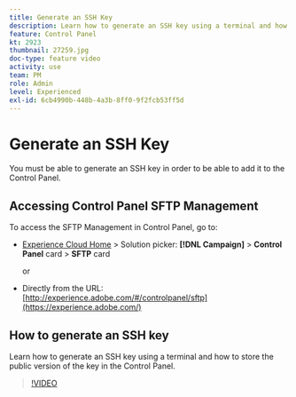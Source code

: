 ```yaml
---
title: Generate an SSH Key
description: Learn how to generate an SSH key using a terminal and how to store the public version of the key in the Control Panel.
feature: Control Panel
kt: 2923
thumbnail: 27259.jpg
doc-type: feature video
activity: use
team: PM
role: Admin
level: Experienced
exl-id: 6cb4990b-448b-4a3b-8ff0-9f2fcb53ff5d
---
```

# Generate an SSH Key

You must be able to generate an SSH key in order to be able to add it to the Control Panel.

## Accessing Control Panel SFTP Management

To access the SFTP Management in Control Panel, go to:

* [Experience Cloud Home](https://experience.adobe.com/#/home) > Solution picker: **[!DNL Campaign]** > **Control Panel** card > **SFTP** card
  
  or
* Directly from the URL: [http://experience.adobe.com/#/controlpanel/sftp](https://experience.adobe.com/)

## How to generate an SSH key

Learn how to generate an SSH key using a terminal and how to store the public version of the key in the Control Panel.

>[!VIDEO](https://video.tv.adobe.com/v/27259?quality=12)
